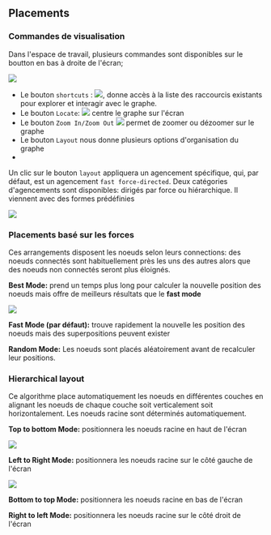 ## Placements

### Commandes de visualisation

Dans l'espace de travail, plusieurs commandes sont disponibles sur le boutton en bas à droite de l'écran; 

![](https://github.com/Linkurious/linkurious-enterprise-manual/raw/master/en/manipulate/Menu.png)


- Le bouton ```shortcuts``` : ![](https://github.com/Linkurious/linkurious-enterprise-manual/raw/master/en/manipulate/Shortcuts.png), donne accès à la liste des raccourcis existants pour explorer et interagir avec le graphe. 
- Le bouton ```Locate```: ![](https://github.com/Linkurious/linkurious-enterprise-manual/raw/master/en/manipulate/Locate.png) centre le graphe sur l'écran
- Le bouton ```Zoom In/Zoom Out``` ![](https://github.com/Linkurious/linkurious-enterprise-manual/raw/master/en/manipulate/ZoomIO.png)  permet de zoomer ou dézoomer sur le graphe
- Le bouton ```Layout``` nous donne plusieurs options d'organisation du graphe 
- 
Un clic sur le bouton ```layout``` appliquera un agencement spécifique, qui, par défaut, est un agencement ```fast force-directed```. Deux catégories d'agencements sont disponibles: dirigés par force ou hiérarchique. Il viennent avec des formes prédéfinies


![](https://github.com/Linkurious/linkurious-enterprise-manual/raw/master/en/manipulate/FastLayout.png)

### Placements basé sur les forces 

Ces arrangements disposent les noeuds selon leurs connections: des noeuds connectés sont habituellement près les uns des autres alors que des noeuds non connectés seront plus éloignés.


**Best Mode:**
prend un temps plus long pour calculer la nouvelle position des noeuds mais offre de meilleurs résultats que le **fast mode** 

![](https://github.com/Linkurious/linkurious-enterprise-manual/raw/master/en/manipulate/FM.png)


**Fast Mode (par défaut):**
trouve rapidement la nouvelle les position des noeuds mais des superpositions peuvent exister

**Random Mode:**
Les noeuds sont placés aléatoirement avant de recalculer leur positions.

### Hierarchical layout

Ce algorithme place automatiquement les noeuds en différentes couches en alignant les noeuds de chaque couche soit verticalement soit horizontalement. Les noeuds racine sont déterminés automatiquement. 

**Top to bottom Mode:**
positionnera les noeuds racine en haut de l'écran

![](https://github.com/Linkurious/linkurious-enterprise-manual/raw/master/en/manipulate/TtB.png)

**Left to Right Mode:**
positionnera les noeuds racine sur le côté gauche de l'écran

![](https://github.com/Linkurious/linkurious-enterprise-manual/raw/master/en/manipulate/LtR.png)


**Bottom to top Mode:**
positionnera les noeuds racine en bas de l'écran

**Right to left Mode:**
positionnera les noeuds racine sur le côté droit de l'écran
